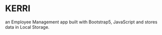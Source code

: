 # KERRI

an Employee Management app built with Bootstrap5, JavaScript and stores data in Local Storage.
